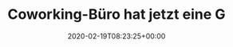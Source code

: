 ---
retweeted: false
source: <a href="https://about.twitter.com/products/tweetdeck" rel="nofollow">TweetDeck</a>
entities:
  hashtags: []
  symbols: []
  user_mentions: []
  urls: []
display_text_range:
- '0'
- '143'
favorite_count: '25'
id_str: '1230045208911503361'
truncated: false
retweet_count: '1'
id: '1230045208911503361'
created_at: Wed Feb 19 08:23:25 +0000 2020
favorited: false
full_text: Coworking-Büro hat jetzt eine Glastüre an einer Stelle wo 4 Jahre lang
  ein Durchgang war und wenn das nicht Slapstick ist, weiß ich auch nicht.
lang: de
tags:
- pesos:twitter
date: '2020-02-19T08:23:25+00:00'
src: https://twitter.com/bascht/status/1230045208911503361
original_url: https://twitter.com/bascht/status/1230045208911503361
type: twitter_tweet
text: Coworking-Büro hat jetzt eine Glastüre an einer Stelle wo 4 Jahre lang ein Durchgang
  war und wenn das nicht Slapstick ist, weiß ich auch nicht.
title: Coworking-Büro hat jetzt eine G

---